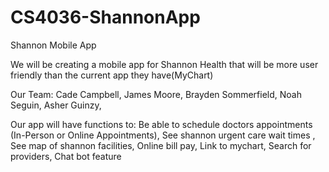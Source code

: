 # CS4036-ShannonApp
Shannon Mobile App

We will be creating a mobile app for Shannon Health that will be more user friendly than the current app they have(MyChart)

Our Team:
  Cade Campbell,
  James Moore,
  Brayden Sommerfield,
  Noah Seguin,
  Asher Guinzy,

Our app will have functions to:
  Be able to schedule doctors appointments (In-Person or Online Appointments),
  See shannon urgent care wait times ,
  See map of shannon facilities, 
  Online bill pay,
  Link to mychart,
  Search for providers,
  Chat bot feature
  
